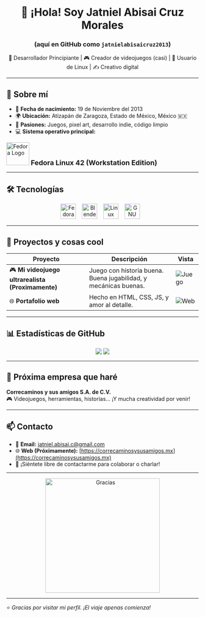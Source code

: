 <!-- Banner principal -->
<p align="center">
  <img src="" wi-th="100%" alt=""/>
</p>

<h1 align="center">👋 ¡Hola! Soy Jatniel Abisai Cruz Morales</h1>
<h3 align="center">(aquí en GitHub como <code>jatnielabisaicruz2013</code>)</h3>

<p align="center">
  🧠 Desarrollador Principiante | 🎮 Creador de videojuegos (casi) | 🐧 Usuario de Linux | ✍️ Creativo digital
</p>

---

## 👤 Sobre mí

- 🎂 **Fecha de nacimiento:** 19 de Noviembre del 2013  
- 🌍 **Ubicación:** Atizapán de Zaragoza, Estado de México, México 🇲🇽  
- 🧩 **Pasiones:** Juegos, pixel art, desarrollo indie, código limpio  
- 💻 **Sistema operativo principal:**

<p align="left">
  <img src="https://upload.wikimedia.org/wikipedia/commons/thumb/4/41/Fedora_icon_%282021%29.svg/1024px-Fedora_icon_%282021%29.svg.png" alt="Fedora Logo" width="60"/>
  <strong style="font-size: 18px;"> Fedora Linux 42 (Workstation Edition)</strong>
</p>

---

## 🛠️ Tecnologías

<div align="center">

<img src="https://upload.wikimedia.org/wikipedia/commons/thumb/4/41/Fedora_icon_%282021%29.svg/1024px-Fedora_icon_%282021%29.svg.png" alt="Fedora" width="40"/>
&nbsp;&nbsp;
<img src="https://upload.wikimedia.org/wikipedia/commons/thumb/0/0c/Blender_logo_no_text.svg/1251px-Blender_logo_no_text.svg.png" width="40" alt="Blender"/>
&nbsp;&nbsp;
<img src="https://upload.wikimedia.org/wikipedia/commons/thumb/3/35/Tux.svg/800px-Tux.svg.png" width="40" alt="Linux"/>
&nbsp;&nbsp;
<img src="https://upload.wikimedia.org/wikipedia/commons/thumb/2/22/Heckert_GNU_white.svg/1024px-Heckert_GNU_white.svg.png" width="40" alt="GNU">
&nbsp;&nbsp;

</div>

---

## 📸 Proyectos y cosas cool

| Proyecto | Descripción | Vista |
|---------|-------------|--------|
| 🎮 **Mi videojuego ultrarealista (Proximamente)** | Juego con historia buena. Buena jugabilidad, y mecánicas buenas. | ![Juego](https://i.imgur.com/LVKvjL6.gif) |
| 🌐 **Portafolio web** | Hecho en HTML, CSS, JS, y amor al detalle. | ![Web](https://media.giphy.com/media/qgQUggAC3Pfv687qPC/giphy.gif) |

---

## 📊 Estadísticas de GitHub

<p align="center">
  <img src="https://github-readme-stats.vercel.app/api?username=jatnielabisaicruz2013&show_icons=true&theme=tokyonight&hide=issues" />
  <img src="https://github-readme-streak-stats.herokuapp.com/?user=jatnielabisaicruz2013&theme=tokyonight" />
</p>

---

## 🏢 Próxima empresa que haré

**Correcaminos y sus amigos S.A. de C.V.**  
🎮 Videojuegos, herramientas, historias... ¡Y mucha creatividad por venir!

---

## 📫 Contacto

- 💌 **Email:** [jatniel.abisai.c@gmail.com](mailto:jatniel.abisai.c@gmail.com)  
- 🌐 **Web (Próximamente):** [https://correcaminosysusamigos.mx](https://correcaminosysusamigos.mx)  
- 💬 ¡Siéntete libre de contactarme para colaborar o charlar!

---

<p align="center">
  <img src="https://media.giphy.com/media/ZVik7pBtu9dNS/giphy.gif" width="300" alt="Gracias"/>
</p>

---

⭐ *Gracias por visitar mi perfil. ¡El viaje apenas comienza!*
